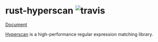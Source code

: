 # rust-hyperscan ![travis](https://travis-ci.org/flier/rust-hyperscan.svg?branch=master)

[Document](http://flier.github.io/rust-hyperscan/doc/hyperscan)  

[Hyperscan](https://github.com/01org/hyperscan) is a high-performance regular expression matching library.
